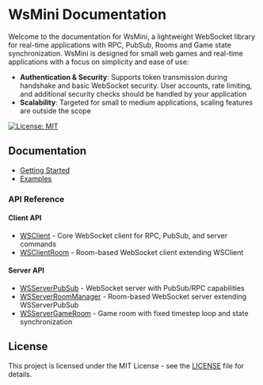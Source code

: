 # WsMini Documentation

Welcome to the documentation for WsMini, a lightweight WebSocket library for real-time applications with RPC, PubSub, Rooms and Game state synchronization. WsMini is designed for small web games and real-time applications with a focus on simplicity and ease of use:

- **Authentication & Security**: Supports token transmission during handshake and basic WebSocket security. User accounts, rate limiting, and additional security checks should be handled by your application
- **Scalability**: Targeted for small to medium applications, scaling features are outside the scope

[![License: MIT](https://img.shields.io/badge/License-MIT-yellow.svg)](https://opensource.org/licenses/MIT)

## Documentation

- [Getting Started](./guides/getting-started.md)
- [Examples](./examples/index.md)

### API Reference

#### Client API

- [WSClient](./api/WSClient.md) - Core WebSocket client for RPC, PubSub, and server commands
- [WSClientRoom](./api/WSClientRoom.md) - Room-based WebSocket client extending WSClient

#### Server API

- [WSServerPubSub](./api/WSServerPubSub.md) - WebSocket server with PubSub/RPC capabilities
- [WSServerRoomManager](./api/WSServerRoomManager.md) - Room-based WebSocket server extending WSServerPubSub
- [WSServerGameRoom](./api/WSServerGameRoom.md) - Game room with fixed timestep loop and state synchronization

## License

This project is licensed under the MIT License - see the [LICENSE](../LICENSE) file for details.
